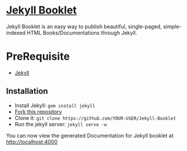[Jekyll Booklet](http://sephiroth-xiii.github.io/Jekyll-Booklet/)
==============

Jekyll Booklet is an easy way to publish beautiful, single-paged, simple-indexed HTML Books/Documentations through Jekyll.

PreRequisite
==============
* [Jekyll](http://jekyllrb.com)

## Installation

- Install Jekyll: `gem install jekyll`
- [Fork this repository](https://github.com/Sephiroth-XIII/Jekyll-Booklet/fork)
- Clone it: `git clone https://github.com/YOUR-USER/Jekyll-Booklet`
- Run the jekyll server: `jekyll serve -w`

You can now view the generated Documentation for Jekyll booklet at <http://localhost:4000>

  

